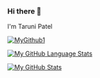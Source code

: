 ### Hi there 👋 
I'm Taruni Patel




[![MyGithub1](https://github-readme-streak-stats.herokuapp.com/?user=Tarunipatel&theme=dark)]()

[![My GitHub Language Stats](https://github-readme-stats.vercel.app/api/top-langs/?username=Tarunipatel&langs_count=5&theme=tokyonight)]()

[![My GitHub Stats](https://github-readme-stats.vercel.app/api/?username=Tarunipatel&count_private=true&theme=tokyonight&showicons=true)]()
